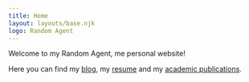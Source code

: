 ```yaml
---
title: Home
layout: layouts/base.njk
logo: Random Agent
---
```


Welcome to my Random Agent, me personal website!

Here you can find my [blog](/posts/), my [resume](/resume/) and my [academic publications](/publications/).